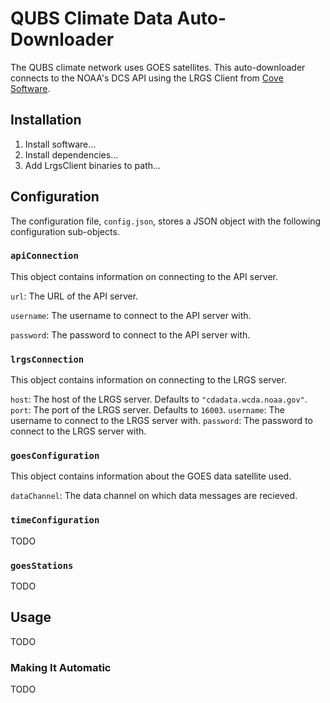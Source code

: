 # QUBS Climate Data Auto-Downloader

The QUBS climate network uses GOES satellites. This auto-downloader connects to the NOAA's DCS API using the LRGS Client
from [Cove Software](http://www.covesw.com/).

## Installation

1. Install software...
2. Install dependencies...
3. Add LrgsClient binaries to path...

## Configuration

The configuration file, `config.json`, stores a JSON object with the following configuration sub-objects.

### `apiConnection`

This object contains information on connecting to the API server.

`url`: The URL of the API server.

`username`: The username to connect to the API server with.

`password`: The password to connect to the API server with.

### `lrgsConnection`

This object contains information on connecting to the LRGS server.

`host`: The host of the LRGS server. Defaults to `"cdadata.wcda.noaa.gov"`.
`port`: The port of the LRGS server. Defaults to `16003`.
`username`: The username to connect to the LRGS server with.
`password`: The password to connect to the LRGS server with.

### `goesConfiguration`

This object contains information about the GOES data satellite used.

`dataChannel`: The data channel on which data messages are recieved.

### `timeConfiguration`

TODO

### `goesStations`

TODO

## Usage

TODO

### Making It Automatic

TODO
